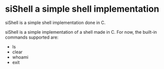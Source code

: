 # siShell a simple shell implementation
siShell is a simple shell implementation done in C.  

siShell is a simple implementation of a shell made in C. 
For now, the built-in commands supported are:  
- ls
- clear
- whoami
- exit
